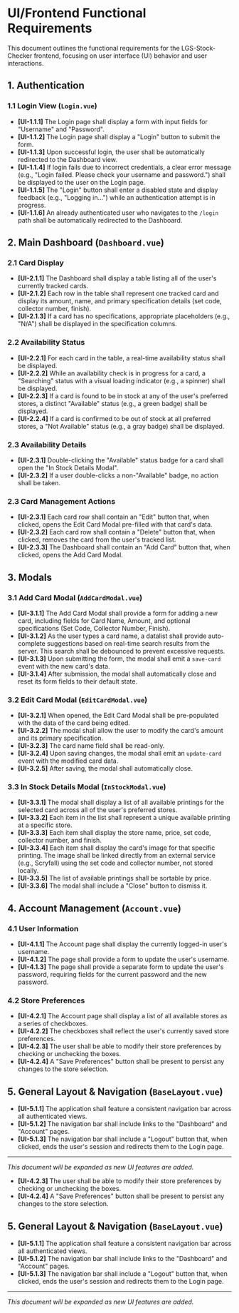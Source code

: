 # UI/Frontend Functional Requirements

This document outlines the functional requirements for the LGS-Stock-Checker frontend, focusing on user interface (UI) behavior and user interactions.

## 1. Authentication

### 1.1 Login View (`Login.vue`)
-   **[UI-1.1.1]** The Login page shall display a form with input fields for "Username" and "Password".
-   **[UI-1.1.2]** The Login page shall display a "Login" button to submit the form.
-   **[UI-1.1.3]** Upon successful login, the user shall be automatically redirected to the Dashboard view.
-   **[UI-1.1.4]** If login fails due to incorrect credentials, a clear error message (e.g., "Login failed. Please check your username and password.") shall be displayed to the user on the Login page.
-   **[UI-1.1.5]** The "Login" button shall enter a disabled state and display feedback (e.g., "Logging in...") while an authentication attempt is in progress.
-   **[UI-1.1.6]** An already authenticated user who navigates to the `/login` path shall be automatically redirected to the Dashboard.

## 2. Main Dashboard (`Dashboard.vue`)

### 2.1 Card Display
-   **[UI-2.1.1]** The Dashboard shall display a table listing all of the user's currently tracked cards.
-   **[UI-2.1.2]** Each row in the table shall represent one tracked card and display its amount, name, and primary specification details (set code, collector number, finish).
-   **[UI-2.1.3]** If a card has no specifications, appropriate placeholders (e.g., "N/A") shall be displayed in the specification columns.

### 2.2 Availability Status
-   **[UI-2.2.1]** For each card in the table, a real-time availability status shall be displayed.
-   **[UI-2.2.2]** While an availability check is in progress for a card, a "Searching" status with a visual loading indicator (e.g., a spinner) shall be displayed.
-   **[UI-2.2.3]** If a card is found to be in stock at any of the user's preferred stores, a distinct "Available" status (e.g., a green badge) shall be displayed.
-   **[UI-2.2.4]** If a card is confirmed to be out of stock at all preferred stores, a "Not Available" status (e.g., a gray badge) shall be displayed.

### 2.3 Availability Details
-   **[UI-2.3.1]** Double-clicking the "Available" status badge for a card shall open the "In Stock Details Modal".
-   **[UI-2.3.2]** If a user double-clicks a non-"Available" badge, no action shall be taken.

### 2.3 Card Management Actions
-   **[UI-2.3.1]** Each card row shall contain an "Edit" button that, when clicked, opens the Edit Card Modal pre-filled with that card's data.
-   **[UI-2.3.2]** Each card row shall contain a "Delete" button that, when clicked, removes the card from the user's tracked list.
-   **[UI-2.3.3]** The Dashboard shall contain an "Add Card" button that, when clicked, opens the Add Card Modal.

## 3. Modals

### 3.1 Add Card Modal (`AddCardModal.vue`)
-   **[UI-3.1.1]** The Add Card Modal shall provide a form for adding a new card, including fields for Card Name, Amount, and optional specifications (Set Code, Collector Number, Finish).
-   **[UI-3.1.2]** As the user types a card name, a datalist shall provide auto-complete suggestions based on real-time search results from the server. This search shall be debounced to prevent excessive requests.
-   **[UI-3.1.3]** Upon submitting the form, the modal shall emit a `save-card` event with the new card's data.
-   **[UI-3.1.4]** After submission, the modal shall automatically close and reset its form fields to their default state.

### 3.2 Edit Card Modal (`EditCardModal.vue`)
-   **[UI-3.2.1]** When opened, the Edit Card Modal shall be pre-populated with the data of the card being edited.
-   **[UI-3.2.2]** The modal shall allow the user to modify the card's amount and its primary specification.
-   **[UI-3.2.3]** The card name field shall be read-only.
-   **[UI-3.2.4]** Upon saving changes, the modal shall emit an `update-card` event with the modified card data.
-   **[UI-3.2.5]** After saving, the modal shall automatically close.

### 3.3 In Stock Details Modal (`InStockModal.vue`)
-   **[UI-3.3.1]** The modal shall display a list of all available printings for the selected card across all of the user's preferred stores.
-   **[UI-3.3.2]** Each item in the list shall represent a unique available printing at a specific store.
-   **[UI-3.3.3]** Each item shall display the store name, price, set code, collector number, and finish.
-   **[UI-3.3.4]** Each item shall display the card's image for that specific printing. The image shall be linked directly from an external service (e.g., Scryfall) using the set code and collector number, not stored locally.
-   **[UI-3.3.5]** The list of available printings shall be sortable by price.
-   **[UI-3.3.6]** The modal shall include a "Close" button to dismiss it.

## 4. Account Management (`Account.vue`)

### 4.1 User Information
-   **[UI-4.1.1]** The Account page shall display the currently logged-in user's username.
-   **[UI-4.1.2]** The page shall provide a form to update the user's username.
-   **[UI-4.1.3]** The page shall provide a separate form to update the user's password, requiring fields for the current password and the new password.

### 4.2 Store Preferences
-   **[UI-4.2.1]** The Account page shall display a list of all available stores as a series of checkboxes.
-   **[UI-4.2.2]** The checkboxes shall reflect the user's currently saved store preferences.
-   **[UI-4.2.3]** The user shall be able to modify their store preferences by checking or unchecking the boxes.
-   **[UI-4.2.4]** A "Save Preferences" button shall be present to persist any changes to the store selection.

## 5. General Layout & Navigation (`BaseLayout.vue`)

-   **[UI-5.1.1]** The application shall feature a consistent navigation bar across all authenticated views.
-   **[UI-5.1.2]** The navigation bar shall include links to the "Dashboard" and "Account" pages.
-   **[UI-5.1.3]** The navigation bar shall include a "Logout" button that, when clicked, ends the user's session and redirects them to the Login page.

---

*This document will be expanded as new UI features are added.*
-   **[UI-4.2.3]** The user shall be able to modify their store preferences by checking or unchecking the boxes.
-   **[UI-4.2.4]** A "Save Preferences" button shall be present to persist any changes to the store selection.

## 5. General Layout & Navigation (`BaseLayout.vue`)

-   **[UI-5.1.1]** The application shall feature a consistent navigation bar across all authenticated views.
-   **[UI-5.1.2]** The navigation bar shall include links to the "Dashboard" and "Account" pages.
-   **[UI-5.1.3]** The navigation bar shall include a "Logout" button that, when clicked, ends the user's session and redirects them to the Login page.

---

*This document will be expanded as new UI features are added.*

